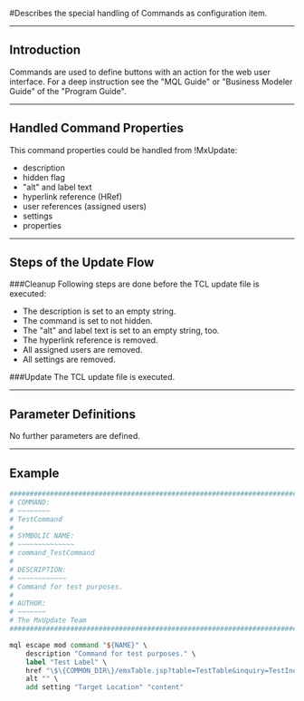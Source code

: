 <!--
 *
 *  This file is part of MxUpdate <http://www.mxupdate.org>.
 *
 *  MxUpdate is a deployment tool for a PLM platform to handle
 *  administration objects as single update files (configuration item).
 *
 *  Copyright (C) 2008-2016 The MxUpdate Team
 *
 *  The Manual of MxUpdate is licensed under a CC BY-NC-SA 4.0 license
 *  (Creative Commons Attribution-NonCommercial-ShareAlike 4.0 
 *  International 4.0 license).
 *
 *  You should have received a copy of the license along with this
 *  work. If not, see <http://creativecommons.org/licenses/by-nc-sa/4.0/>.
 *
-->

#Describes the special handling of Commands as configuration item.

----
## Introduction
Commands are used to define buttons with an action for the web user interface.
For a deep instruction see the "MQL Guide" or "Business Modeler Guide"
of the "Program Guide".

----
## Handled Command Properties
This command properties could be handled from !MxUpdate:
* description
* hidden flag
* "alt" and label text
* hyperlink reference (HRef)
* user references (assigned users)
* settings
* properties

----
## Steps of the Update Flow
###Cleanup
Following steps are done before the TCL update file is executed:
* The description is set to an empty string.
* The command is set to not hidden.
* The "alt" and label text is set to an empty string, too.
* The hyperlink reference is removed.
* All assigned users are removed.
* All settings are removed.

###Update
The TCL update file is executed.

----
## Parameter Definitions
No further parameters are defined.

----
## Example

```tcl
################################################################################
# COMMAND:
# ~~~~~~~~
# TestCommand
#
# SYMBOLIC NAME:
# ~~~~~~~~~~~~~~
# command_TestCommand
#
# DESCRIPTION:
# ~~~~~~~~~~~~
# Command for test purposes.
#
# AUTHOR:
# ~~~~~~~
# The MxUpdate Team
################################################################################

mql escape mod command "${NAME}" \
    description "Command for test purposes." \
    label "Test Label" \
    href "\$\{COMMON_DIR\}/emxTable.jsp?table=TestTable&inquiry=TestInquiry" \
    alt "" \
    add setting "Target Location" "content"
```